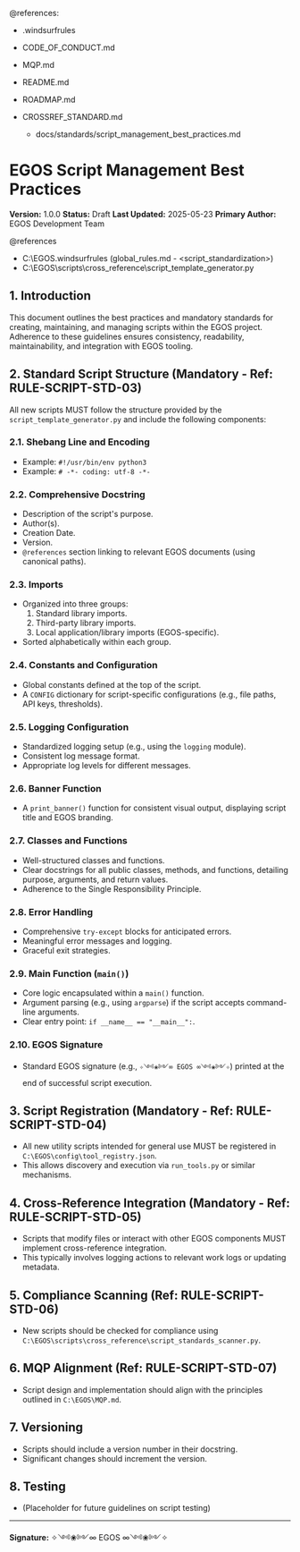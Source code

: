 @references:
- .windsurfrules
- CODE_OF_CONDUCT.md
- MQP.md
- README.md
- ROADMAP.md
- CROSSREF_STANDARD.md

  - docs/standards/script_management_best_practices.md

# EGOS Script Management Best Practices

**Version:** 1.0.0
**Status:** Draft
**Last Updated:** 2025-05-23
**Primary Author:** EGOS Development Team

@references
- C:\EGOS\.windsurfrules (global_rules.md - <script_standardization>)
- C:\EGOS\scripts\cross_reference\script_template_generator.py

## 1. Introduction
This document outlines the best practices and mandatory standards for creating, maintaining, and managing scripts within the EGOS project. Adherence to these guidelines ensures consistency, readability, maintainability, and integration with EGOS tooling.

## 2. Standard Script Structure (Mandatory - Ref: RULE-SCRIPT-STD-03)
All new scripts MUST follow the structure provided by the `script_template_generator.py` and include the following components:

### 2.1. Shebang Line and Encoding
- Example: `#!/usr/bin/env python3`
- Example: `# -*- coding: utf-8 -*-`

### 2.2. Comprehensive Docstring
- Description of the script's purpose.
- Author(s).
- Creation Date.
- Version.
- `@references` section linking to relevant EGOS documents (using canonical paths).

### 2.3. Imports
- Organized into three groups:
    1. Standard library imports.
    2. Third-party library imports.
    3. Local application/library imports (EGOS-specific).
- Sorted alphabetically within each group.

### 2.4. Constants and Configuration
- Global constants defined at the top of the script.
- A `CONFIG` dictionary for script-specific configurations (e.g., file paths, API keys, thresholds).

### 2.5. Logging Configuration
- Standardized logging setup (e.g., using the `logging` module).
- Consistent log message format.
- Appropriate log levels for different messages.

### 2.6. Banner Function
- A `print_banner()` function for consistent visual output, displaying script title and EGOS branding.

### 2.7. Classes and Functions
- Well-structured classes and functions.
- Clear docstrings for all public classes, methods, and functions, detailing purpose, arguments, and return values.
- Adherence to the Single Responsibility Principle.

### 2.8. Error Handling
- Comprehensive `try-except` blocks for anticipated errors.
- Meaningful error messages and logging.
- Graceful exit strategies.

### 2.9. Main Function (`main()`)
- Core logic encapsulated within a `main()` function.
- Argument parsing (e.g., using `argparse`) if the script accepts command-line arguments.
- Clear entry point: `if __name__ == "__main__":`.

### 2.10. EGOS Signature
- Standard EGOS signature (e.g., `✧༺❀༻∞ EGOS ∞༺❀༻✧`) printed at the end of successful script execution.

## 3. Script Registration (Mandatory - Ref: RULE-SCRIPT-STD-04)
- All new utility scripts intended for general use MUST be registered in `C:\EGOS\config\tool_registry.json`.
- This allows discovery and execution via `run_tools.py` or similar mechanisms.

## 4. Cross-Reference Integration (Mandatory - Ref: RULE-SCRIPT-STD-05)
- Scripts that modify files or interact with other EGOS components MUST implement cross-reference integration.
- This typically involves logging actions to relevant work logs or updating metadata.

## 5. Compliance Scanning (Ref: RULE-SCRIPT-STD-06)
- New scripts should be checked for compliance using `C:\EGOS\scripts\cross_reference\script_standards_scanner.py`.

## 6. MQP Alignment (Ref: RULE-SCRIPT-STD-07)
- Script design and implementation should align with the principles outlined in `C:\EGOS\MQP.md`.

## 7. Versioning
- Scripts should include a version number in their docstring.
- Significant changes should increment the version.

## 8. Testing
- (Placeholder for future guidelines on script testing)

---
**Signature:** ✧༺❀༻∞ EGOS ∞༺❀༻✧